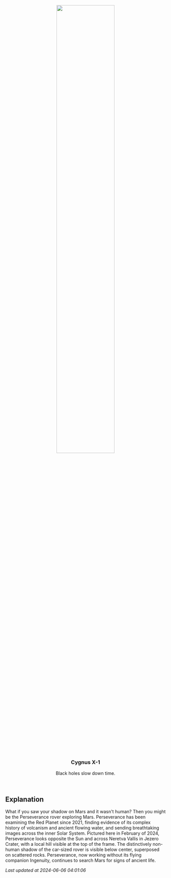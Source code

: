 <p align='center'>
    <img src='https://apod.nasa.gov/apod/image/2406/NeretvaVallis_PerseveranceNevT_960.jpg' width='60%' />
    <h3 align="center">Cygnus X-1</h3>
    <p align="center">Black holes slow down time.</p>
</p>
<br/>

Explanation
--
What if you saw your shadow on Mars and it wasn't human?  Then you might be the Perseverance rover exploring Mars.  Perseverance has been examining the Red Planet since 2021, finding evidence of its complex history of volcanism and ancient flowing water, and sending breathtaking images across the inner Solar System.  Pictured here in February of 2024, Perseverance looks opposite the Sun and across Neretva Vallis in Jezero Crater, with a local hill visible at the top of the frame.  The distinctively non-human shadow of the car-sized rover is visible below center, superposed on scattered rocks.  Perseverance, now working without its flying companion Ingenuity, continues to search Mars for signs of ancient life.


*Last updated at 2024-06-06 04:01:06*
